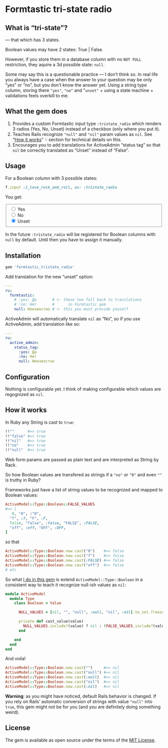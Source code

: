 # Formtastic tri-state radio

## What is “tri-state”?

— that which has 3 states.

Boolean values may have 2 states: True | False.

However, if you store them in a database column with no `NOT FULL` restriction, they aquire a 3d possible state: `null`.

Some may say this is a questionable practice — I don’t think so. In real life you always have a case when the answer to your question may be only “yes” or “no”, but you don’t know the answer yet. Using a string type column, storing there `"yes"`, `"no"` and "`unset"` + using a state machine + validations feels overkill to me.


## What the gem does

1. Provides a custom Formtastic input type `:tristate_radio` which renders 3 radios (Yes, No, Unset) instead of a checkbox (only where you put it).
1. Teaches Rails recognize `"null"` and `"nil"` param values as `nil`. See “[How it works](#how-it-works)” ☟ section for technical details on this.
1. Encourages you to add translations for ActiveAdmin “status tag” so that `nil` be correctly translated as “Unset” instead of “False”.


## Usage

For a Boolean column with 3 possible states:

```ruby
f.input :i_love_rock_and_roll, as: :tristate_radio
```

You get:

<fieldset>
  <input type="radio">
  <label>Yes</label>
  <br>
  <input type="radio">
  <label>No</label>
  <br>
  <input type="radio" checked>
  <label>Unset</label>
</fieldset>

In the future `:tristate_radio` will be registered for Boolean columns with `null` by default. Until then you have to assign it manually.


## Installation

```ruby
gem 'formtastic_tristate_radio'
```

Add translation for the new “unset” option:

```yaml
---
ru:
  formtastic:
    # :yes: Да       # <- these two fall back to translations
    # :no: Нет       #      in Formtastic gem
    null: Неизвестно # <- this you must provide youself
```

ActiveAdmin will automatically translate `nil` as “No”, so if you use ActiveAdmin, add translation like so:

```yaml
---
ru:
  active_admin:
    status_tag:
      :yes: Да
      :no: Нет
      null: Неизвестно
```


## Configuration

Nothing is configurable yet. I think of making configurable which values are regognized as `nil`.


## How it works

In Ruby any String is cast to `true`:

```ruby
!!""      #=> true
!!"false" #=> true
!!"nil"   #=> true
!!"no"    #=> true
!!"null"  #=> true
```

Web form params are passed as plain text and are interpreted as String by Rack.

So how Boolean values are transfered as strings if a `"no"` or `"0"` and even `""` is truthy in Ruby?

Frameworks just have a list of string values to be recognized and mapped to Boolean values:

```ruby
ActiveModel::Type::Boolean::FALSE_VALUES
#=> [
   0, "0", :"0",
  "f", :f, "F", :F,
  false, "false", :false, "FALSE", :FALSE,
  "off", :off, "OFF", :OFF,
]
```

so that

```ruby
ActiveModel::Type::Boolean.new.cast("0")    #=> false
ActiveModel::Type::Boolean.new.cast("f")    #=> false
ActiveModel::Type::Boolean.new.cast(:FALSE) #=> false
ActiveModel::Type::Boolean.new.cast("off")  #=> false
# etc
```

So what [I do in this gem](https://github.com/sergeypedan/formtastic_tristate_radio/blob/master/config/initializers/activemodel_type_boolean.rb) is extend `ActiveModel::Type::Boolean` in a consistent way to teach it recognize null-ish values as `nil`:

```ruby
module ActiveModel
  module Type
    class Boolean < Value

      NULL_VALUES = [nil, "", "null", :null, "nil", :nil].to_set.freeze

      private def cast_value(value)
        NULL_VALUES.include?(value) ? nil : !FALSE_VALUES.include?(value)
      end

    end
  end
end
```

And voila!

```ruby
ActiveModel::Type::Boolean.new.cast("")     #=> nil
ActiveModel::Type::Boolean.new.cast("null") #=> nil
ActiveModel::Type::Boolean.new.cast(:null)  #=> nil
ActiveModel::Type::Boolean.new.cast("nil")  #=> nil
ActiveModel::Type::Boolean.new.cast(:nil)   #=> nil
```

**Warning**: as you might have noticed, default Rails behavior is changed. If you rely on Rails’ automatic conversion of strings with value `"null"` into `true`, this gem might not be for you (and you are definitely doing something weird).


## License

The gem is available as open source under the terms of the [MIT License](https://opensource.org/licenses/MIT).
